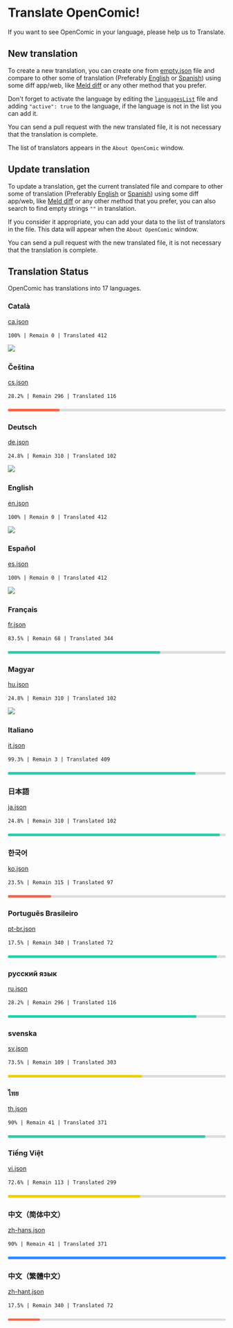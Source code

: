 # Translate OpenComic!

If you want to see OpenComic in your language, please help us to Translate.

## New translation

To create a new translation, you can create one from [empty.json](https://github.com/ollm/OpenComic/blob/master/languages/empty.json) file and compare to other some of translation (Preferably [English](https://github.com/ollm/OpenComic/blob/master/languages/en.json) or [Spanish](https://github.com/ollm/OpenComic/blob/master/languages/es.json)) using some diff app/web, like [Meld diff](https://meld.app/) or any other method that you prefer.

Don't forget to activate the language by editing the [`languagesList`](https://github.com/ollm/OpenComic/blob/master/languages/languagesList.json) file and adding `"active": true` to the language, if the language is not in the list you can add it.

You can send a pull request with the new translated file, it is not necessary that the translation is complete.

The list of translators appears in the `About OpenComic` window.

## Update translation

To update a translation, get the current translated file and compare to other some of translation (Preferably [English](https://github.com/ollm/OpenComic/blob/master/languages/en.json) or [Spanish](https://github.com/ollm/OpenComic/blob/master/languages/es.json)) using some diff app/web, like [Meld diff](https://meld.app/) or any other method that you prefer, you can also search to find empty strings `""` in translation.

If you consider it appropriate, you can add your data to the list of translators in the file. This data will appear when the `About OpenComic` window.

You can send a pull request with the new translated file, it is not necessary that the translation is complete.

## Translation Status

<!-- translation --><!-- translation -->
OpenComic has translations into 17 languages.

### Català

[ca.json](https://github.com/ollm/OpenComic/blob/master/languages/ca.json)

`100% | Remain 0 | Translated 412` 

<a href="https://github.com/ollm/OpenComic/blob/master/languages/ca.json"><img src="https://raw.githubusercontent.com/ollm/OpenComic/master/images/translated/ca.svg" /></a>


### Čeština

[cs.json](https://github.com/ollm/OpenComic/blob/master/languages/cs.json)

`28.2% | Remain 296 | Translated 116` 

<a href="https://github.com/ollm/OpenComic/blob/master/languages/cs.json"><img src="https://raw.githubusercontent.com/ollm/OpenComic/master/images/translated/cs.svg" /></a>


### Deutsch

[de.json](https://github.com/ollm/OpenComic/blob/master/languages/de.json)

`24.8% | Remain 310 | Translated 102` 

<a href="https://github.com/ollm/OpenComic/blob/master/languages/de.json"><img src="https://raw.githubusercontent.com/ollm/OpenComic/master/images/translated/de.svg" /></a>


### English

[en.json](https://github.com/ollm/OpenComic/blob/master/languages/en.json)

`100% | Remain 0 | Translated 412` 

<a href="https://github.com/ollm/OpenComic/blob/master/languages/en.json"><img src="https://raw.githubusercontent.com/ollm/OpenComic/master/images/translated/en.svg" /></a>


### Español

[es.json](https://github.com/ollm/OpenComic/blob/master/languages/es.json)

`100% | Remain 0 | Translated 412` 

<a href="https://github.com/ollm/OpenComic/blob/master/languages/es.json"><img src="https://raw.githubusercontent.com/ollm/OpenComic/master/images/translated/es.svg" /></a>


### Français

[fr.json](https://github.com/ollm/OpenComic/blob/master/languages/fr.json)

`83.5% | Remain 68 | Translated 344` 

<a href="https://github.com/ollm/OpenComic/blob/master/languages/fr.json"><img src="https://raw.githubusercontent.com/ollm/OpenComic/master/images/translated/fr.svg" /></a>


### Magyar

[hu.json](https://github.com/ollm/OpenComic/blob/master/languages/hu.json)

`24.8% | Remain 310 | Translated 102` 

<a href="https://github.com/ollm/OpenComic/blob/master/languages/hu.json"><img src="https://raw.githubusercontent.com/ollm/OpenComic/master/images/translated/hu.svg" /></a>


### Italiano

[it.json](https://github.com/ollm/OpenComic/blob/master/languages/it.json)

`99.3% | Remain 3 | Translated 409` 

<a href="https://github.com/ollm/OpenComic/blob/master/languages/it.json"><img src="https://raw.githubusercontent.com/ollm/OpenComic/master/images/translated/it.svg" /></a>


### 日本語

[ja.json](https://github.com/ollm/OpenComic/blob/master/languages/ja.json)

`24.8% | Remain 310 | Translated 102` 

<a href="https://github.com/ollm/OpenComic/blob/master/languages/ja.json"><img src="https://raw.githubusercontent.com/ollm/OpenComic/master/images/translated/ja.svg" /></a>


### 한국어

[ko.json](https://github.com/ollm/OpenComic/blob/master/languages/ko.json)

`23.5% | Remain 315 | Translated 97` 

<a href="https://github.com/ollm/OpenComic/blob/master/languages/ko.json"><img src="https://raw.githubusercontent.com/ollm/OpenComic/master/images/translated/ko.svg" /></a>


### Português Brasileiro

[pt-br.json](https://github.com/ollm/OpenComic/blob/master/languages/pt-br.json)

`17.5% | Remain 340 | Translated 72` 

<a href="https://github.com/ollm/OpenComic/blob/master/languages/pt-br.json"><img src="https://raw.githubusercontent.com/ollm/OpenComic/master/images/translated/pt-br.svg" /></a>


### русский язык

[ru.json](https://github.com/ollm/OpenComic/blob/master/languages/ru.json)

`28.2% | Remain 296 | Translated 116` 

<a href="https://github.com/ollm/OpenComic/blob/master/languages/ru.json"><img src="https://raw.githubusercontent.com/ollm/OpenComic/master/images/translated/ru.svg" /></a>


### svenska

[sv.json](https://github.com/ollm/OpenComic/blob/master/languages/sv.json)

`73.5% | Remain 109 | Translated 303` 

<a href="https://github.com/ollm/OpenComic/blob/master/languages/sv.json"><img src="https://raw.githubusercontent.com/ollm/OpenComic/master/images/translated/sv.svg" /></a>


### ไทย

[th.json](https://github.com/ollm/OpenComic/blob/master/languages/th.json)

`90% | Remain 41 | Translated 371` 

<a href="https://github.com/ollm/OpenComic/blob/master/languages/th.json"><img src="https://raw.githubusercontent.com/ollm/OpenComic/master/images/translated/th.svg" /></a>


### Tiếng Việt

[vi.json](https://github.com/ollm/OpenComic/blob/master/languages/vi.json)

`72.6% | Remain 113 | Translated 299` 

<a href="https://github.com/ollm/OpenComic/blob/master/languages/vi.json"><img src="https://raw.githubusercontent.com/ollm/OpenComic/master/images/translated/vi.svg" /></a>


### 中文（简体中文）

[zh-hans.json](https://github.com/ollm/OpenComic/blob/master/languages/zh-hans.json)

`90% | Remain 41 | Translated 371` 

<a href="https://github.com/ollm/OpenComic/blob/master/languages/zh-hans.json"><img src="https://raw.githubusercontent.com/ollm/OpenComic/master/images/translated/zh-hans.svg" /></a>


### 中文（繁體中文）

[zh-hant.json](https://github.com/ollm/OpenComic/blob/master/languages/zh-hant.json)

`17.5% | Remain 340 | Translated 72` 

<a href="https://github.com/ollm/OpenComic/blob/master/languages/zh-hant.json"><img src="https://raw.githubusercontent.com/ollm/OpenComic/master/images/translated/zh-hant.svg" /></a>


